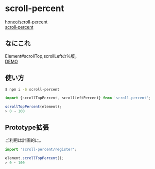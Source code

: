 # scroll-percent
[honeo/scroll-percent](https://github.com/honeo/scroll-percent)  
[scroll-percent](https://www.npmjs.com/package/scroll-percent)

## なにこれ
Element#scrollTop,scrollLeftの％版。  
[DEMO](https://jsfiddle.net/3q8r49py/)

## 使い方
```sh
$ npm i -S scroll-percent
```
```js
import {scrollTopPercent, scrollLeftPercent} from 'scroll-percent';

scrollTopPercent(element);
> 0 ~ 100
```

## Prototype拡張
ご利用は計画的に。
```js
import 'scroll-percent/register';

element.scrollTopPercent();
> 0 ~ 100
```
